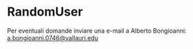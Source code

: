 # RandomUser
Per eventuali domande inviare una e-mail a Alberto Bongioanni: a.bongioanni.0746@vallauri.edu
